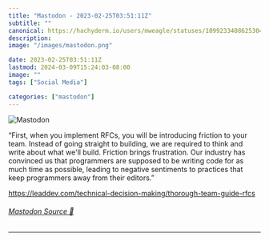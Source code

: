 ```yaml
---
title: "Mastodon - 2023-02-25T03:51:11Z"
subtitle: ""
canonical: https://hachyderm.io/users/mweagle/statuses/109923340862530433
description:
image: "/images/mastodon.png"

date: 2023-02-25T03:51:11Z
lastmod: 2024-03-09T15:24:03-08:00
image: ""
tags: ["Social Media"]

categories: ["mastodon"]
---
```

![Mastodon](/images/mastodon.png)

<p>“First, when you implement RFCs, you will be introducing friction to your team. Instead of going straight to building, we are required to think and write about what we&#39;ll build. Friction brings frustration. Our industry has convinced us that programmers are supposed to be writing code for as much time as possible, leading to negative sentiments to practices that keep programmers away from their editors.”</p><p><a href="https://leaddev.com/technical-decision-making/thorough-team-guide-rfcs" target="_blank" rel="nofollow noopener noreferrer" translate="no"><span class="invisible">https://</span><span class="ellipsis">leaddev.com/technical-decision</span><span class="invisible">-making/thorough-team-guide-rfcs</span></a></p>


###### [Mastodon Source 🐘](https://hachyderm.io/@mweagle/109923340862530433)

___
